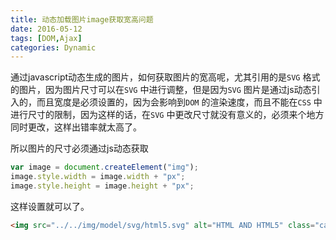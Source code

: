 ```yaml
---
title: 动态加载图片image获取宽高问题
date: 2016-05-12
tags: [DOM,Ajax]
categories: Dynamic
---
```


通过javascript动态生成的图片，如何获取图片的宽高呢，尤其引用的是`SVG` 格式的图片，因为图片尺寸可以在`SVG` 中进行调整，但是因为`SVG` 图片是通过js动态引入的，而且宽度是必须设置的，因为会影响到`DOM` 的渲染速度，而且不能在`CSS` 中进行尺寸的限制，因为这样的话，在`SVG` 中更改尺寸就没有意义的，必须来个地方同时更改，这样出错率就太高了。

所以图片的尺寸必须通过js动态获取

```javascript
var image = document.createElement("img");
image.style.width = image.width + "px";
image.style.height = image.height + "px";
```

这样设置就可以了。

```html
<img src="../../img/model/svg/html5.svg" alt="HTML AND HTML5" class="carousel-img" style="width: 50px; height: 50px;">
```


